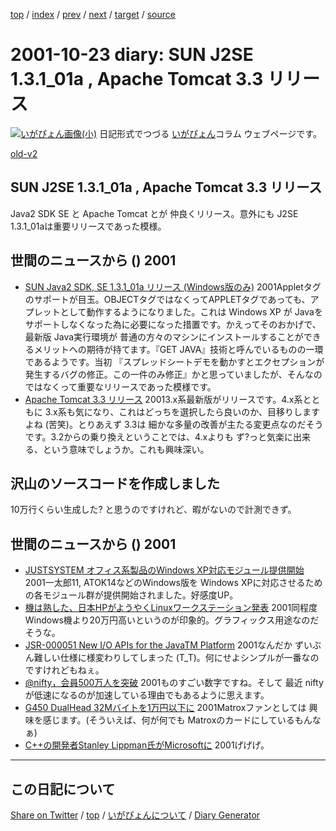 [top](https://igapyon.github.io/diary/) 
 / [index](https://igapyon.github.io/diary/2001/index.html) 
 / [prev](https://igapyon.github.io/diary/2001/ig011021.html) 
 / [next](https://igapyon.github.io/diary/2001/ig011025.html) 
 / [target](https://igapyon.github.io/diary/2001/ig011023.html) 
 / [source](https://github.com/igapyon/diary/blob/gh-pages/2001/ig011023.html.src.md) 

2001-10-23 diary: SUN J2SE 1.3.1_01a , Apache Tomcat 3.3 リリース
=====================================================================================================
[![いがぴょん画像(小)](https://igapyon.github.io/diary/images/iga200306s.jpg "いがぴょん")](https://igapyon.github.io/diary/memo/memoigapyon.html) 日記形式でつづる [いがぴょん](https://igapyon.github.io/diary/memo/memoigapyon.html)コラム ウェブページです。

[old-v2](ig011023-orig.html)

## SUN J2SE 1.3.1_01a , Apache Tomcat 3.3 リリース

Java2 SDK SE と Apache Tomcat とが 仲良くリリース。意外にも J2SE 1.3.1_01aは重要リリースであった模様。




 
## 世間のニュースから () 2001

* [SUN Java2 SDK, SE 1.3.1_01a リリース (Windows版のみ)](http://java.sun.com/j2se/1.3.1/)  2001Appletタグのサポートが目玉。OBJECTタグではなくってAPPLETタグであっても、アプレットとして動作するようになりました。これは Windows XP が Javaをサポートしなくなった為に必要になった措置です。かえってそのおかげで、最新版 Java実行環境が 普通の方々のマシンにインストールすることができるメリットへの期待が持てます。『GET JAVA』技術と呼んでいるものの一環であるようです。当初 『スプレッドシートデモを動かすとエクセプションが発生するバグの修正。この一件のみ修正』かと思っていましたが、そんなのではなくって重要なリリースであった模様です。
* [Apache Tomcat 3.3 リリース](http://jakarta.apache.org/tomcat/)  20013.x系最新版がリリースです。4.x系とともに 3.x系も気になり、これはどっちを選択したら良いのか、目移りしますよね (苦笑)。とりあえず 3.3は 細かな多量の改善が主たる変更点なのだそうです。3.2からの乗り換えということでは、4.xよりも ず?っと気楽に出来る、という意味でしょうか。これも興味深い。

## 沢山のソースコードを作成しました

10万行くらい生成した? と思うのですけれど、暇がないので計測できず。

## 世間のニュースから () 2001

* [JUSTSYSTEM オフィス系製品のWindows XP対応モジュール提供開始](http://www.justsystem.co.jp/download/index.html)  2001一太郎11, ATOK14などのWindows版を Windows XPに対応させるための各モジュール群が提供開始されました。好感度UP。
* [機は熟した、日本HPがようやくLinuxワークステーション発表](http://biztech.nikkeibp.co.jp/wcs/show/leaf?CID=onair/biztech/comp/149621)  2001同程度Windows機より20万円高いというのが印象的。グラフィックス用途なのだそうな。
* [JSR-000051 New I/O APIs for the JavaTM Platform](http://jcp.org/aboutJava/communityprocess/review/jsr051/)  2001なんだか ずいぶん難しい仕様に様変わりしてしまった (T_T)。何にせよシンプルが一番なのですけれどもねぇ。
* [@nifty，会員500万人を突破](http://www.zdnet.co.jp/news/bursts/0110/22/nifty.html)  2001ものすごい数字ですね。そして 最近 niftyが低速になるのが加速している理由でもあるように思えます。
* [G450 DualHead 32Mバイトを1万円以下に](http://www.zdnet.co.jp/news/bursts/0110/22/infomagic.html)  2001Matroxファンとしては 興味を感じます。(そういえば、何が何でも Matroxのカードにしているもんなぁ)
* [C++の開発者Stanley Lippman氏がMicrosoftに](http://www.zdnet.co.jp/news/0110/23/b_1022_08.html)  2001げげげ。

----------------------------------------------------------------------------------------------------

## この日記について

[Share on Twitter](https://twitter.com/intent/tweet?hashtags=igapyon%2Cdiary%2C%E3%81%84%E3%81%8C%E3%81%B4%E3%82%87%E3%82%93&text=SUN+J2SE+1.3.1_01a+%2C+Apache+Tomcat+3.3+%E3%83%AA%E3%83%AA%E3%83%BC%E3%82%B9&url=https%3A%2F%2Figapyon.github.io%2Fdiary%2F2001%2Fig011023.html) / [top](../index.html) / [いがぴょんについて](https://igapyon.github.io/diary/memo/memoigapyon.html) / [Diary Generator](https://github.com/igapyon/igapyonv3)
